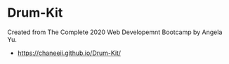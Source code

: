 # Drum-Kit

Created from The Complete 2020 Web Developemnt Bootcamp by Angela Yu.
- https://chaneeii.github.io/Drum-Kit/
